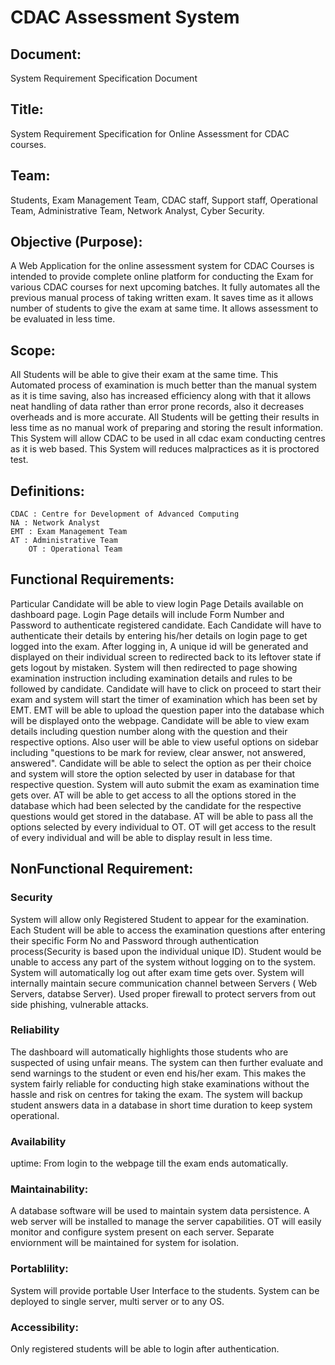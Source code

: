 # CDAC Assessment System

## Document:
System Requirement Specification Document

## Title:
System Requirement Specification for Online Assessment for CDAC courses.

## Team:
Students, Exam Management Team, CDAC staff, Support staff, Operational Team, Administrative Team, Network Analyst, Cyber Security.

## Objective (Purpose):
A Web Application for the online assessment system for CDAC Courses is intended to provide complete online platform for conducting the Exam for various CDAC courses for next upcoming batches. 
It fully automates all the previous manual process of taking written exam. 
It saves time as it allows number of students to give the exam at same time.
It allows assessment to be evaluated in less time.

## Scope:
All Students will be able to give their exam at the same time.
This Automated process of examination is much better than the manual system as it is time saving, also has increased efficiency along with that it allows neat handling of data rather than error prone records, also it decreases overheads and is more accurate.
All Students will be getting their results in less time as no manual work of preparing and storing the result information.
This System will allow CDAC to be used in all cdac exam conducting centres as it is web based.
This System will reduces malpractices as it is proctored test.

## Definitions:
	CDAC : Centre for Development of Advanced Computing
	NA : Network Analyst
	EMT : Exam Management Team
	AT : Administrative Team
        OT : Operational Team

## Functional Requirements:

Particular Candidate will be able to view login Page Details available on dashboard page.
Login Page details will include Form Number and Password to authenticate registered candidate. 
Each Candidate will have to authenticate their details by entering his/her details on login page to get logged into the exam.
After logging in, A unique id will be generated and displayed on their individual screen to redirected back to its leftover state if gets logout by mistaken.
System will then redirected to page showing examination instruction including examination details and rules to be followed by candidate.
Candidate will have to click on proceed to start their exam and system will start the timer of examination which has been set by EMT.
EMT will be able to upload the question paper into the database which will be displayed onto the webpage.
Candidate will be able to view exam details including question number along with the question and their respective options. Also user will be able to view useful options on sidebar including "questions to be mark for review, clear answer, not answered, answered".
Candidate will be able to select the option as per their choice and system will store the option selected by user in database for that respective question.
System will auto submit the exam as examination time gets over. 
AT will be able to get access to all the options stored in the database which had been selected by the candidate for the respective questions would get stored in the database.
AT will be able to pass all the options selected by every individual to OT.
OT will get access to the result of every individual and will be able to display result in less time.
	
## NonFunctional Requirement:

### Security
System will allow only Registered Student to appear for the examination.	
Each Student will be able to access the examination questions after entering their specific Form No and Password through authentication process(Security is based upon the individual unique ID).
Student would be unable to access any part of the system without logging on to the system.
System will automatically log out after exam time gets over.
System will internally maintain secure communication channel between Servers ( Web Servers, databse Server).
Used proper firewall to protect servers from out side phishing, vulnerable attacks.

### Reliability

The dashboard will automatically highlights those students who are suspected of using unfair means. 
The system can then further evaluate and send warnings to the student or even end his/her exam.
This makes the system fairly reliable for conducting high stake examinations without the hassle and risk on centres for taking the exam. 
The system will backup student answers data in a database in short time duration to keep system operational.

### Availability

uptime:   From login to the webpage till the exam ends automatically.
	
### Maintainability:

A database software will be used to maintain system data persistence.
A  web server will be installed to manage the server capabilities.
OT will easily monitor and configure system present on each server.
Separate enviornment will be maintained for system for isolation.

### Portablility:

System will provide portable User Interface to the students.
System can be deployed to single server, multi server or to any OS.

### Accessibility:

Only registered students will be able to login after authentication.
	

